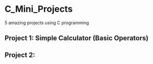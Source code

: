 # C_Mini_Projects
5 amazing projects using C programming 


## Project 1: Simple Calculator (Basic Operators)


## Project 2: 
